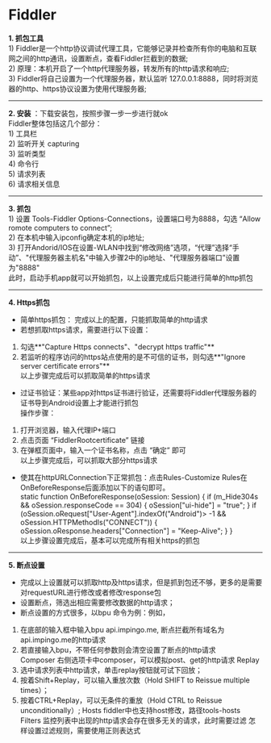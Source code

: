 # Fiddler
**1. 抓包工具**<br>
     1) Fiddler是一个http协议调试代理工具，它能够记录并检查所有你的电脑和互联网之间的http通讯，设置断点，查看Fiddler拦截到的数据; <br>
     2) 原理：本机开启了一个http代理服务器，转发所有的http请求和响应; <br>
     3) Fiddler将自己设置为一个代理服务器，默认监听 127.0.0.1:8888，同时将浏览器的http、https协议设置为使用代理服务器; <br>
****
**2. 安装** ：下载安装包，按照步骤一步一步进行就ok <br>
     Fiddler整体包括这几个部分：<br>
     1) 工具栏<br>
     2) 监听开关 capturing<br>
     3) 监听类型<br>
     4) 命令行<br>
     5) 请求列表<br>
     6) 请求相关信息<br>
****     
**3. 抓包** <br>
     1) 设置 Tools-Fiddler Options-Connections，设置端口号为8888，勾选 “Allow romote computers to connect”;<br>
     2) 在本机中输入ipconfig确定本机的ip地址;<br>
     3) 打开Andorid/IOS在设置-WLAN中找到“修改网络”选项，“代理”选择“手动”、"代理服务器主机名"中输入步骤2中的ip地址、"代理服务器端口”设置为"8888"<br>
     此时，启动手机app就可以开始抓包，以上设置完成后只能进行简单的http抓包
****

**4. Https抓包**<br>
* 简单https抓包： 完成以上的配置，只能抓取简单的http请求<br>
* 若想抓取https请求，需要进行以下设置：<br>
1) 勾选**"Capture Https connects"、"decrypt https traffic"** <br>
2) 若监听的程序访问的https站点使用的是不可信的证书，则勾选**"Ignore server certificate errors"**<br>
以上步骤完成后可以抓取简单的https请求
* 过证书验证：某些app对https证书进行验证，还需要将Fiddler代理服务器的证书导到Android设置上才能进行抓包<br>
操作步骤：<br>
1) 打开浏览器，输入代理IP+端口<br>
2) 点击页面 “FiddlerRootcertificate” 链接<br>
3) 在弹框页面中，输入一个证书名称，点击 “确定” 即可<br>
以上步骤完成后，可以抓取大部分https请求<br>
* 使其在httpURLConnection下正常抓包：点击Rules-Customize Rules在OnBeforeResponse后面添加以下的语句即可。<br>
     static function OnBeforeResponse(oSession: Session) {
        if (m_Hide304s && oSession.responseCode == 304) {
            oSession["ui-hide"] = "true";
        }
       if (oSession.oRequest["User-Agent"].indexOf("Android")> -1 && oSession.HTTPMethodIs("CONNECT")) {
           oSession.oResponse.headers["Connection"] = "Keep-Alive"; }
    } 
    <br>
以上步骤设置完成后，基本可以完成所有相关https的抓包<br>

****

**5. 断点设置**<br>
* 完成以上设置就可以抓取http及https请求，但是抓到包还不够，更多的是需要对requestURL进行修改或者修改response包<br>
* 设置断点，筛选出相应需要修改数据的http请求；<br>
* 断点设置的方式很多，以bpu 命令为例：例如，<br> 
1) 在底部的输入框中输入bpu api.impingo.me, 断点拦截所有域名为api.impingo.me的http请求 <br>
2) 若直接输入bpu，不带任何参数则会清空设置了断点的http请求 <br>
Composer
右侧选项卡中composer，可以模拟post、get的http请求
Replay
1) 选中请求列表中http请求，单击replay按钮就可试下回放；
2) 按着Shift+Replay，可以输入重放次数（Hold SHIFT to Reissue multiple times）；
3) 按着CTRL+Replay，可以无条件的重放（Hold CTRL to Reissue unconditionally）;
Hosts
fiddler中也支持host修改，路径tools-hosts
Filters
监控列表中出现的http请求会存在很多无关的请求，此时需要过滤
怎样设置过滤规则，需要使用正则表达式
